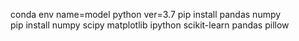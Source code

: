 conda env name=model
python ver=3.7
pip install pandas numpy  
pip install numpy scipy matplotlib ipython scikit-learn pandas pillow
